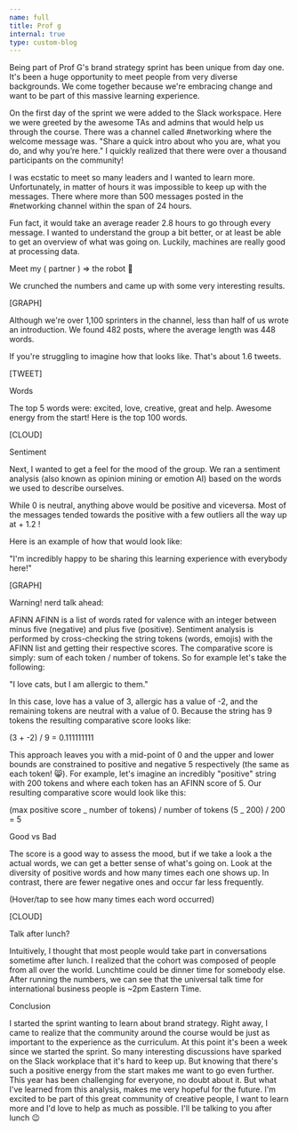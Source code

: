 ```yaml
---
name: full
title: Prof g
internal: true
type: custom-blog
---
```


Being part of Prof G's brand strategy sprint has been unique from day one. It's been a huge opportunity to meet people from very diverse backgrounds. We come together because we're embracing change and want to be part of this massive learning experience.

On the first day of the sprint we were added to the Slack workspace. Here we were greeted by the awesome TAs and admins that would help us through the course. There was a channel called #networking where the welcome message was. "Share a quick intro about who you are, what you do, and why you’re here." I quickly realized that there were over a thousand participants on the community!

I was ecstatic to meet so many leaders and I wanted to learn more. Unfortunately, in matter of hours it was impossible to keep up with the messages. There where more than 500 messages posted in the #networking channel within the span of 24 hours.

Fun fact, it would take an average reader 2.8 hours to go through every message. I wanted to understand the group a bit better, or at least be able to get an overview of what was going on. Luckily, machines are really good at processing data.

Meet my ( partner ) => the robot 🤖

We crunched the numbers and came up with some very interesting results.

[GRAPH]

Although we're over 1,100 sprinters in the channel, less than half of us wrote an introduction. We found 482 posts, where the average length was 448 words.

If you're struggling to imagine how that looks like. That's about 1.6 tweets.

[TWEET]

Words

The top 5 words were: excited, love, creative, great and help. Awesome energy from the start! Here is the top 100 words.

[CLOUD]

Sentiment

Next, I wanted to get a feel for the mood of the group. We ran a sentiment analysis (also known as opinion mining or emotion AI) based on the words we used to describe ourselves.

While 0 is neutral, anything above would be positive and viceversa. Most of the messages tended towards the positive with a few outliers all the way up at + 1.2 !

Here is an example of how that would look like:

"I'm incredibly happy to be sharing this learning experience with everybody here!"

[GRAPH]

Warning! nerd talk ahead:

AFINN
AFINN is a list of words rated for valence with an integer between minus five (negative) and plus five (positive). Sentiment analysis is performed by cross-checking the string tokens (words, emojis) with the AFINN list and getting their respective scores. The comparative score is simply: sum of each token / number of tokens. So for example let's take the following:

"I love cats, but I am allergic to them."

In this case, love has a value of 3, allergic has a value of -2, and the remaining tokens are neutral with a value of 0. Because the string has 9 tokens the resulting comparative score looks like:

(3 + -2) / 9 = 0.111111111

This approach leaves you with a mid-point of 0 and the upper and lower bounds are constrained to positive and negative 5 respectively (the same as each token! 😸). For example, let's imagine an incredibly "positive" string with 200 tokens and where each token has an AFINN score of 5. Our resulting comparative score would look like this:

(max positive score _ number of tokens) / number of tokens
(5 _ 200) / 200 = 5

Good vs Bad

The score is a good way to assess the mood, but if we take a look a the actual words, we can get a better sense of what's going on. Look at the diversity of positive words and how many times each one shows up. In contrast, there are fewer negative ones and occur far less frequently.

(Hover/tap to see how many times each word occurred)

[CLOUD]

Talk after lunch?

Intuitively, I thought that most people would take part in conversations sometime after lunch. I realized that the cohort was composed of people from all over the world. Lunchtime could be dinner time for somebody else. After running the numbers, we can see that the universal talk time for international business people is ~2pm Eastern Time.

Conclusion

I started the sprint wanting to learn about brand strategy. Right away, I came to realize that the community around the course would be just as important to the experience as the curriculum. At this point it's been a week since we started the sprint. So many interesting discussions have sparked on the Slack workplace that it's hard to keep up. But knowing that there's such a positive energy from the start makes me want to go even further. This year has been challenging for everyone, no doubt about it. But what I've learned from this analysis, makes me very hopeful for the future. I'm excited to be part of this great community of creative people, I want to learn more and I'd love to help as much as possible. I'll be talking to you after lunch 😉

